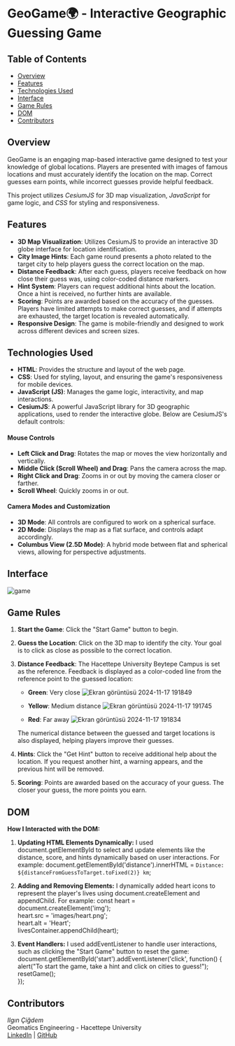 # GeoGame🌍 - Interactive Geographic Guessing Game

## Table of Contents

- [Overview](#overview)
- [Features](#features)
- [Technologies Used](#technologies-used)
- [Interface](#interface)
- [Game Rules](#game-rules)
- [DOM](#DOM)
- [Contributors](#contributors)


## Overview

GeoGame is an engaging map-based interactive game designed to test your knowledge of global locations. Players are presented with images of famous locations and must accurately identify the location on the map. Correct guesses earn points, while incorrect guesses provide helpful feedback.

This project utilizes *CesiumJS* for 3D map visualization, *JavaScript* for game logic, and *CSS* for styling and responsiveness.

## Features

- **3D Map Visualization**: Utilizes CesiumJS to provide an interactive 3D globe interface for location identification.
- **City Image Hints**: Each game round presents a photo related to the target city to help players guess the correct location on the map.
- **Distance Feedback**: After each guess, players receive feedback on how close their guess was, using color-coded distance markers.
- **Hint System**: Players can request additional hints about the location. Once a hint is received, no further hints are available.
- **Scoring**: Points are awarded based on the accuracy of the guesses. Players have limited attempts to make correct guesses, and if attempts are exhausted, the target location is revealed automatically.
- **Responsive Design**: The game is mobile-friendly and designed to work across different devices and screen sizes.

## Technologies Used

- **HTML**: Provides the structure and layout of the web page.
- **CSS**: Used for styling, layout, and ensuring the game's responsiveness for mobile devices.
- **JavaScript (JS)**: Manages the game logic, interactivity, and map interactions.
- **CesiumJS**: A powerful JavaScript library for 3D geographic applications, used to render the interactive globe. Below are CesiumJS's default controls:

#### Mouse Controls

- **Left Click and Drag**: Rotates the map or moves the view horizontally and vertically.
- **Middle Click (Scroll Wheel) and Drag**: Pans the camera across the map.
- **Right Click and Drag**: Zooms in or out by moving the camera closer or farther.
- **Scroll Wheel**: Quickly zooms in or out.

#### Camera Modes and Customization

- **3D Mode**: All controls are configured to work on a spherical surface.
- **2D Mode**: Displays the map as a flat surface, and controls adapt accordingly.
- **Columbus View (2.5D Mode)**: A hybrid mode between flat and spherical views, allowing for perspective adjustments.

## Interface
![game](https://github.com/user-attachments/assets/7c2e1fc6-659f-48e5-85d4-e8235b427a64)

## Game Rules

1. **Start the Game**: Click the "Start Game" button to begin.
2. **Guess the Location**: Click on the 3D map to identify the city. Your goal is to click as close as possible to the correct location.
3. **Distance Feedback**: The Hacettepe University Beytepe Campus is set as the reference. Feedback is displayed as a color-coded line from the reference point to the guessed location:
   - **Green**: Very close ![Ekran görüntüsü 2024-11-17 191849](https://github.com/user-attachments/assets/aebae1ac-a30f-4f47-ba7c-d76cedbda084)

   - **Yellow**: Medium distance ![Ekran görüntüsü 2024-11-17 191745](https://github.com/user-attachments/assets/edd8f344-66b3-49e8-9ff0-388a19b80f18)

   - **Red**: Far away ![Ekran görüntüsü 2024-11-17 191834](https://github.com/user-attachments/assets/100c4a03-7e3c-4c58-9dc4-4ddade68ec28)


   The numerical distance between the guessed and target locations is also displayed, helping players improve their guesses.

4. **Hints**: Click the "Get Hint" button to receive additional help about the location. If you request another hint, a warning appears, and the previous hint will be removed.
5. **Scoring**: Points are awarded based on the accuracy of your guess. The closer your guess, the more points you earn.


## DOM

**How I Interacted with the DOM:**

1. **Updating HTML Elements Dynamically:**
I used document.getElementById to select and update elements like the distance, score, and hints dynamically based on user interactions. For example:
document.getElementById('distance').innerHTML = `Distance: ${distanceFromGuessToTarget.toFixed(2)} km`;  

2. **Adding and Removing Elements:**
I dynamically added heart icons to represent the player's lives using document.createElement and appendChild. For example:
const heart = document.createElement('img');  
heart.src = 'images/heart.png';  
heart.alt = 'Heart';  
livesContainer.appendChild(heart);  

3. **Event Handlers:**
I used addEventListener to handle user interactions, such as clicking the "Start Game" button to reset the game:
document.getElementById('start').addEventListener('click', function() {  
    alert("To start the game, take a hint and click on cities to guess!");  
    resetGame();  
});  

## Contributors

*Ilgın Çiğdem*  
Geomatics Engineering - Hacettepe University  
[LinkedIn](https://www.linkedin.com/in/ilgincigdem) | [GitHub](https://github.com/ilgincigdem)


